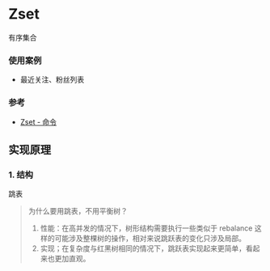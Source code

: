 # Zset

有序集合







### 使用案例

- 最近关注、粉丝列表


### 参考

- [Zset - 命令](../命令/README.md#Zset)







## 实现原理

### 1. 结构

跳表

> 为什么要用跳表，不用平衡树？
>
> 1. 性能：在高并发的情况下，树形结构需要执行一些类似于 rebalance 这样的可能涉及整棵树的操作，相对来说跳跃表的变化只涉及局部。
> 2. 实现；在复杂度与红黑树相同的情况下，跳跃表实现起来更简单，看起来也更加直观。